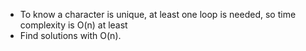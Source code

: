 * To know a character is unique, at least one loop is needed, so time complexity is O(n) at least
* Find solutions with O(n).